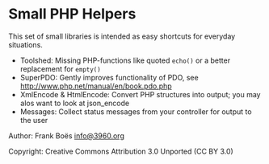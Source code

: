 Small PHP Helpers
=================

This set of small libraries is intended as easy shortcuts for everyday situations.

* Toolshed: Missing PHP-functions like quoted <code>echo()</code> or a better replacement for <code>empty()</code>
* SuperPDO: Gently improves functionality of PDO, see http://www.php.net/manual/en/book.pdo.php
* XmlEncode & HtmlEncode: Convert PHP structures into output; you may alos want to look at json_encode
* Messages: Collect status messages from your controller for output to the user

Author:      Frank Boës <info@3960.org>

Copyright:   Creative Commons Attribution 3.0 Unported (CC BY 3.0)

